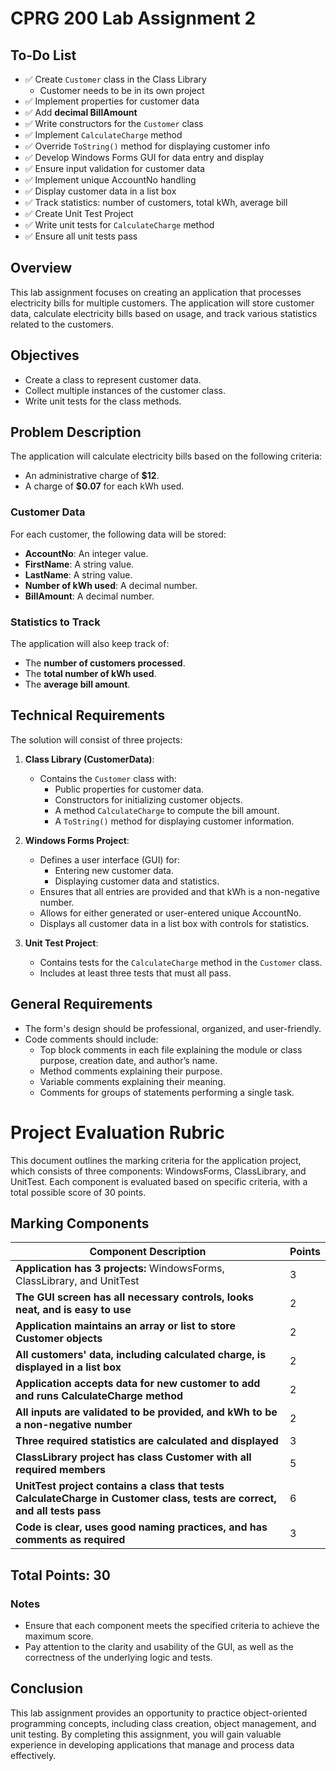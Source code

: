 # CPRG 200 Lab Assignment 2

## To-Do List
- ✅  Create `Customer` class in the Class Library
   - Customer needs to be in its own project
- ✅  Implement properties for customer data
- ✅  Add **decimal BillAmount**
- ✅  Write constructors for the `Customer` class
- ✅  Implement `CalculateCharge` method
- ✅  Override `ToString()` method for displaying customer info
- ✅  Develop Windows Forms GUI for data entry and display
- ✅  Ensure input validation for customer data
- ✅  Implement unique AccountNo handling
- ✅  Display customer data in a list box
- ✅  Track statistics: number of customers, total kWh, average bill
- ✅  Create Unit Test Project
- ✅  Write unit tests for `CalculateCharge` method
- ✅  Ensure all unit tests pass

## Overview
This lab assignment focuses on creating an application that processes electricity bills for multiple customers. The application will store customer data, calculate electricity bills based on usage, and track various statistics related to the customers.

## Objectives
- Create a class to represent customer data.
- Collect multiple instances of the customer class.
- Write unit tests for the class methods.

## Problem Description
The application will calculate electricity bills based on the following criteria:
- An administrative charge of **$12**.
- A charge of **$0.07** for each kWh used.

### Customer Data
For each customer, the following data will be stored:
- **AccountNo**: An integer value.
- **FirstName**: A string value.
- **LastName**: A string value.
- **Number of kWh used**: A decimal number.
- **BillAmount**: A decimal number.

### Statistics to Track
The application will also keep track of:
- The **number of customers processed**.
- The **total number of kWh used**.
- The **average bill amount**.

## Technical Requirements
The solution will consist of three projects:

1. **Class Library (CustomerData)**:
   - Contains the `Customer` class with:
     - Public properties for customer data.
     - Constructors for initializing customer objects.
     - A method `CalculateCharge` to compute the bill amount.
     - A `ToString()` method for displaying customer information.

2. **Windows Forms Project**:
   - Defines a user interface (GUI) for:
     - Entering new customer data.
     - Displaying customer data and statistics.
   - Ensures that all entries are provided and that kWh is a non-negative number.
   - Allows for either generated or user-entered unique AccountNo.
   - Displays all customer data in a list box with controls for statistics.

3. **Unit Test Project**:
   - Contains tests for the `CalculateCharge` method in the `Customer` class.
   - Includes at least three tests that must all pass.

## General Requirements
- The form's design should be professional, organized, and user-friendly.
- Code comments should include:
  - Top block comments in each file explaining the module or class purpose, creation date, and author’s name.
  - Method comments explaining their purpose.
  - Variable comments explaining their meaning.
  - Comments for groups of statements performing a single task.

# Project Evaluation Rubric

This document outlines the marking criteria for the application project, which consists of three components: WindowsForms, ClassLibrary, and UnitTest. Each component is evaluated based on specific criteria, with a total possible score of 30 points.

## Marking Components

| Component Description                                                                 | Points |
|--------------------------------------------------------------------------------------|--------|
| **Application has 3 projects:** WindowsForms, ClassLibrary, and UnitTest            | 3      |
| **The GUI screen has all necessary controls, looks neat, and is easy to use**      | 2      |
| **Application maintains an array or list to store Customer objects**                | 2      |
| **All customers' data, including calculated charge, is displayed in a list box**   | 2      |
| **Application accepts data for new customer to add and runs CalculateCharge method**| 2      |
| **All inputs are validated to be provided, and kWh to be a non-negative number**   | 2      |
| **Three required statistics are calculated and displayed**                          | 3      |
| **ClassLibrary project has class Customer with all required members**               | 5      |
| **UnitTest project contains a class that tests CalculateCharge in Customer class, tests are correct, and all tests pass** | 6      |
| **Code is clear, uses good naming practices, and has comments as required**         | 3      |

## Total Points: 30

### Notes
- Ensure that each component meets the specified criteria to achieve the maximum score.
- Pay attention to the clarity and usability of the GUI, as well as the correctness of the underlying logic and tests.

## Conclusion
This lab assignment provides an opportunity to practice object-oriented programming concepts, including class creation, object management, and unit testing. By completing this assignment, you will gain valuable experience in developing applications that manage and process data effectively.
